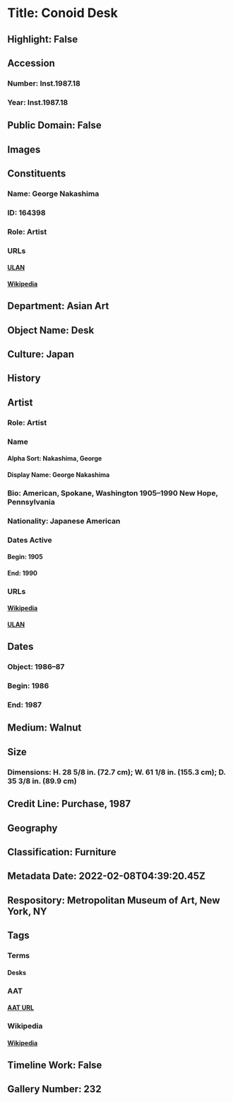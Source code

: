# Title: Conoid Desk
## Highlight: False
## Accession
### Number: Inst.1987.18
### Year: Inst.1987.18
## Public Domain: False
## Images
## Constituents
### Name: George Nakashima
### ID: 164398
### Role: Artist
### URLs
#### [ULAN](http://vocab.getty.edu/page/ulan/500224403)
#### [Wikipedia](https://www.wikidata.org/wiki/Q52431)
## Department: Asian Art
## Object Name: Desk
## Culture: Japan
## History
## Artist
### Role: Artist
### Name
#### Alpha Sort: Nakashima, George
#### Display Name: George Nakashima
### Bio: American, Spokane, Washington 1905–1990 New Hope, Pennsylvania
### Nationality: Japanese American
### Dates Active
#### Begin: 1905
#### End: 1990
### URLs
#### [Wikipedia](https://www.wikidata.org/wiki/Q52431)
#### [ULAN](http://vocab.getty.edu/page/ulan/500224403)
## Dates
### Object: 1986–87
### Begin: 1986
### End: 1987
## Medium: Walnut
## Size
### Dimensions: H. 28 5/8 in. (72.7 cm); W. 61 1/8 in. (155.3 cm); D. 35 3/8 in. (89.9 cm)
## Credit Line: Purchase, 1987
## Geography
## Classification: Furniture
## Metadata Date: 2022-02-08T04:39:20.45Z
## Respository: Metropolitan Museum of Art, New York, NY
## Tags
### Terms
#### Desks
### AAT
#### [AAT URL](http://vocab.getty.edu/page/aat/300039338)
### Wikipedia
#### [Wikipedia]()
## Timeline Work: False
## Gallery Number: 232
